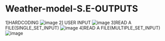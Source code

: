# Weather-model-S.E-OUTPUTS
1]HARDCODING
![image](https://github.com/VU21CSEN0100414THARAK/Weather-model-S.E-/assets/104959933/5bd0efdf-b1df-4c3a-976c-d5d919cde0ab)
2] USER INPUT
![image](https://github.com/VU21CSEN0100414THARAK/Weather-model-S.E-/assets/104959933/39918a81-1cb4-4360-94b7-bcb14d0cb4e5)
3]READ A FILE(SINGLE_SET_INPUT)
![image](https://github.com/VU21CSEN0100414THARAK/Weather-model-S.E-/assets/104959933/4d0652c6-b4ca-4c89-a1e5-b87706b38aac)
4]READ A FILE(MULTIPLE_SET_INPUT)
![image](https://github.com/VU21CSEN0100414THARAK/Weather-model-S.E-/assets/104959933/649b8d6f-941f-44b8-90d5-38210b0a1ea3)


